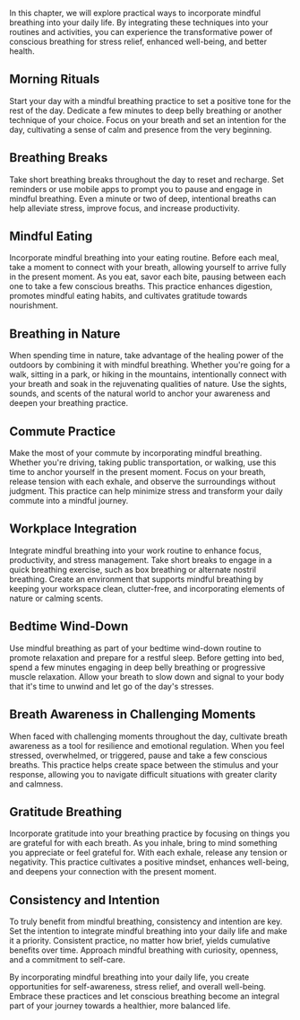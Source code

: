 
In this chapter, we will explore practical ways to incorporate mindful breathing into your daily life. By integrating these techniques into your routines and activities, you can experience the transformative power of conscious breathing for stress relief, enhanced well-being, and better health.

**Morning Rituals**
-------------------

Start your day with a mindful breathing practice to set a positive tone for the rest of the day. Dedicate a few minutes to deep belly breathing or another technique of your choice. Focus on your breath and set an intention for the day, cultivating a sense of calm and presence from the very beginning.

**Breathing Breaks**
--------------------

Take short breathing breaks throughout the day to reset and recharge. Set reminders or use mobile apps to prompt you to pause and engage in mindful breathing. Even a minute or two of deep, intentional breaths can help alleviate stress, improve focus, and increase productivity.

**Mindful Eating**
------------------

Incorporate mindful breathing into your eating routine. Before each meal, take a moment to connect with your breath, allowing yourself to arrive fully in the present moment. As you eat, savor each bite, pausing between each one to take a few conscious breaths. This practice enhances digestion, promotes mindful eating habits, and cultivates gratitude towards nourishment.

**Breathing in Nature**
-----------------------

When spending time in nature, take advantage of the healing power of the outdoors by combining it with mindful breathing. Whether you're going for a walk, sitting in a park, or hiking in the mountains, intentionally connect with your breath and soak in the rejuvenating qualities of nature. Use the sights, sounds, and scents of the natural world to anchor your awareness and deepen your breathing practice.

**Commute Practice**
--------------------

Make the most of your commute by incorporating mindful breathing. Whether you're driving, taking public transportation, or walking, use this time to anchor yourself in the present moment. Focus on your breath, release tension with each exhale, and observe the surroundings without judgment. This practice can help minimize stress and transform your daily commute into a mindful journey.

**Workplace Integration**
-------------------------

Integrate mindful breathing into your work routine to enhance focus, productivity, and stress management. Take short breaks to engage in a quick breathing exercise, such as box breathing or alternate nostril breathing. Create an environment that supports mindful breathing by keeping your workspace clean, clutter-free, and incorporating elements of nature or calming scents.

**Bedtime Wind-Down**
---------------------

Use mindful breathing as part of your bedtime wind-down routine to promote relaxation and prepare for a restful sleep. Before getting into bed, spend a few minutes engaging in deep belly breathing or progressive muscle relaxation. Allow your breath to slow down and signal to your body that it's time to unwind and let go of the day's stresses.

**Breath Awareness in Challenging Moments**
-------------------------------------------

When faced with challenging moments throughout the day, cultivate breath awareness as a tool for resilience and emotional regulation. When you feel stressed, overwhelmed, or triggered, pause and take a few conscious breaths. This practice helps create space between the stimulus and your response, allowing you to navigate difficult situations with greater clarity and calmness.

**Gratitude Breathing**
-----------------------

Incorporate gratitude into your breathing practice by focusing on things you are grateful for with each breath. As you inhale, bring to mind something you appreciate or feel grateful for. With each exhale, release any tension or negativity. This practice cultivates a positive mindset, enhances well-being, and deepens your connection with the present moment.

**Consistency and Intention**
-----------------------------

To truly benefit from mindful breathing, consistency and intention are key. Set the intention to integrate mindful breathing into your daily life and make it a priority. Consistent practice, no matter how brief, yields cumulative benefits over time. Approach mindful breathing with curiosity, openness, and a commitment to self-care.

By incorporating mindful breathing into your daily life, you create opportunities for self-awareness, stress relief, and overall well-being. Embrace these practices and let conscious breathing become an integral part of your journey towards a healthier, more balanced life.
